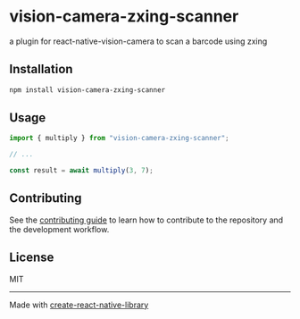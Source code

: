 # vision-camera-zxing-scanner
a plugin for react-native-vision-camera to scan a barcode using zxing
## Installation

```sh
npm install vision-camera-zxing-scanner
```

## Usage

```js
import { multiply } from "vision-camera-zxing-scanner";

// ...

const result = await multiply(3, 7);
```

## Contributing

See the [contributing guide](CONTRIBUTING.md) to learn how to contribute to the repository and the development workflow.

## License

MIT

---

Made with [create-react-native-library](https://github.com/callstack/react-native-builder-bob)
